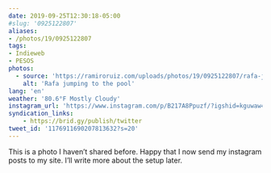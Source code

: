 ```yaml
---
date: 2019-09-25T12:30:18-05:00
#slug: '0925122807'
aliases:
- /photos/19/0925122807
tags:
- Indieweb
- PESOS
photos:
  - source: 'https://ramiroruiz.com/uploads/photos/19/0925122807/rafa-jumping-to-the-pool.jpg'
    alt: 'Rafa jumping to the pool'
lang: 'en'
weather: '80.6°F Mostly Cloudy'
instagram_url: 'https://www.instagram.com/p/B217A8Ppuzf/?igshid=kguwaw4xgfcq'
syndication_links:
    - https://brid.gy/publish/twitter
tweet_id: '1176911690207813632?s=20'
---
```

This is a photo I haven’t shared before.
Happy that I now send my instagram posts to my site.
I’ll write more about the setup later.
